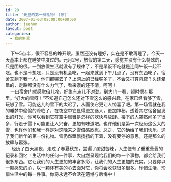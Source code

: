 ```yaml
---
id: 28
title: '元旦的第一份礼物! [原]'
date: 2007-01-03T08:00:00+00:00
author: jeehon
layout: post
categories:
  - 我的生活
---
```

&nbsp;&nbsp;&nbsp; 下午5点半，很不容易的睁开眼。虽然还没有睡好，实在是不敢再睡了。今天一天基本上都在睡梦中度过的。元月2号，放假的第二天，感觉并没有什么特殊的，只是困的很。一到放假生活就没有了规律了，不是早饭不吃就是连同午饭一起不吃。也不是不想吃，只是没有机会吃，一起来就到下午几点了，没有东西吃了。宿舍又剩下我一人，他们都哪去了？上网上的已经够多了，不会又打算包夜？头还晕晕的，走路都没有什么力气了，看来饿的还不清，呵呵！  
&nbsp;&nbsp;&nbsp; 一出宿舍门就感觉倍儿冷，好象有点儿不对劲。到大门一看，顿时愣在那里。“好大的雪呀！”不知道自己怎么还对下雪这么的感兴趣，在家已经看够了雪，玩够了雪。可能这儿的雪下的太迟了，从而使它更让人惊喜了吧。第一场雪就在我的睡梦中偷偷的降临了，在夜空中它显得更加迷人，更加神秘。透着其它宿舍里发出的灯光，你可以看到它在空中飘舞是怎样的欢快与放肆。楼下的人突然间多了很多，行走于雪下可能更让人兴奋，更加有味道吧。也许他们是第一次经历这么大的雪，也许他们和我一样是对这晚来之雪倍感欣慰。总之，它的确给了我们快乐，送了我们新年的第一份礼物。雪仍然飘飘扬扬的下着，没有要停的意思，还是那么的放肆与嚣张。  
&nbsp;&nbsp;&nbsp; &nbsp;经历了白天黑夜，走过了春夏秋东，尝遍了酸甜苦辣，人生便有了重重叠叠的记录和回忆！生活中的任何一件事，大自然呈现给我们的每一个事物，都会给我们很多东西。它让我们的人生更加的丰富多彩，让我们的人生更加的充实。只要你以一颗感恩的心，以一颗怀有美的心去面对它，你将会收获很多很多。珍惜生活，珍惜生活中的每一件事。你将永远不会活在遗憾与后悔中！